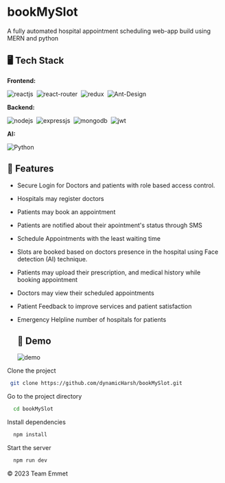 # bookMySlot
A fully automated hospital appointment scheduling web-app build using MERN and python


## 🖥️ Tech Stack
**Frontend:**

![reactjs](https://img.shields.io/badge/React-20232A?style=for-the-badge&logo=react&logoColor=61DAFB)&nbsp;
![react-router](https://img.shields.io/badge/React_Router-CA4245?style=for-the-badge&logo=react-router&logoColor=white)&nbsp;
![redux](https://img.shields.io/badge/Redux-593D88?style=for-the-badge&logo=redux&logoColor=white)&nbsp;
![Ant-Design](https://img.shields.io/badge/-AntDesign-%230170FE?style=for-the-badge&logo=ant-design&logoColor=white)


**Backend:**

![nodejs](https://img.shields.io/badge/Node.js-43853D?style=for-the-badge&logo=node.js&logoColor=white)&nbsp;
![expressjs](https://img.shields.io/badge/Express.js-000000?style=for-the-badge&logo=express&logoColor=white)&nbsp;
![mongodb](https://img.shields.io/badge/MongoDB-4EA94B?style=for-the-badge&logo=mongodb&logoColor=white)&nbsp;
![jwt](	https://img.shields.io/badge/JWT-000000?style=for-the-badge&logo=JSON%20web%20tokens&logoColor=white)&nbsp;

**AI:**

![Python](https://img.shields.io/badge/python-3670A0?style=for-the-badge&logo=python&logoColor=ffdd54)


## 🚀 Features
- Secure Login for Doctors and patients with role based access control. 
- Hospitals may register doctors
- Patients may book an appointment
- Patients are notified about their apointment's status through SMS
- Schedule Appointments with the least waiting time
- Slots are booked based on doctors presence in the hospital using Face detection (AI) technique.
- Patients may upload their prescription, and medical history while booking appointment
- Doctors may view their scheduled appointments
- Patient Feedback to improve services and patient satisfaction
- Emergency Helpline number of hospitals for patients

  ## 🚀 Demo
  ![demo](https://github.com/dynamicHarsh/bookMySlot/assets/104693483/939c9cd3-9184-4612-9bf8-52db43f5fb7d)


Clone the project

```bash
 git clone https://github.com/dynamicHarsh/bookMySlot.git
```

Go to the project directory

```bash
  cd bookMySlot
```

Install dependencies

```bash
  npm install
```

Start the server

```bash
  npm run dev
```



© 2023 Team Emmet

